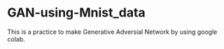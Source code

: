 # GAN-using-Mnist_data
This is a practice to make Generative Adversial Network by using google colab. 

